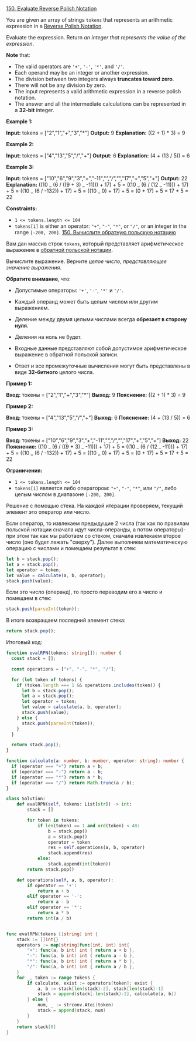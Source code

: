 [150. Evaluate Reverse Polish Notation](https://leetcode.com/problems/evaluate-reverse-polish-notation/)

You are given an array of strings `tokens` that represents an arithmetic expression in a [Reverse Polish Notation](http://en.wikipedia.org/wiki/Reverse_Polish_notation).

Evaluate the expression. Return *an integer that represents the value of the expression*.

**Note** that:

- The valid operators are `'+'`, `'-'`, `'*'`, and `'/'`.
- Each operand may be an integer or another expression.
- The division between two integers always **truncates toward zero**.
- There will not be any division by zero.
- The input represents a valid arithmetic expression in a reverse polish notation.
- The answer and all the intermediate calculations can be represented in a **32-bit** integer.

**Example 1:**

**Input:** tokens = ["2","1","+","3","*"]
**Output:** 9
**Explanation:** ((2 + 1) \* 3) = 9

**Example 2:**

**Input:** tokens = ["4","13","5","/","+"]
**Output:** 6
**Explanation:** (4 + (13 / 5)) = 6

**Example 3:**

**Input:** tokens = ["10","6","9","3","+","-11","*","/","*","17","+","5","+"]
**Output:** 22
**Explanation:** ((10 _ (6 / ((9 + 3) _ -11))) + 17) + 5
= ((10 _ (6 / (12 _ -11))) + 17) + 5
= ((10 _ (6 / -132)) + 17) + 5
= ((10 _ 0) + 17) + 5
= (0 + 17) + 5
= 17 + 5
= 22

**Constraints:**

- `1 <= tokens.length <= 104`
- `tokens[i]` is either an operator: `"+"`, `"-"`, `"*"`, or `"/"`, or an integer in the range `[-200, 200]`.
  [150. Вычислите обратную польскую нотацию](https://leetcode.com/problems/evaluate-reverse-polish-notation/)

Вам дан массив строк `tokens`, который представляет арифметическое выражение в [обратной польской нотации](http://en.wikipedia.org/wiki/Reverse_Polish_notation).

Вычислите выражение. Верните _целое число, представляющее значение выражения_.

**Обратите внимание**, что:

- Допустимые операторы: `'+'`, `'-'`, `'*'` и `'/'`.
- Каждый операнд может быть целым числом или другим выражением.
- Деление между двумя целыми числами всегда **обрезает в сторону нуля**.
- Деления на ноль не будет.

- Входные данные представляют собой допустимое арифметическое выражение в обратной польской записи.
- Ответ и все промежуточные вычисления могут быть представлены в виде **32-битного** целого числа.

**Пример 1:**

**Вход:** токены = ["2","1","+","3","*"]
**Выход:** 9
**Пояснение:** ((2 + 1) \* 3) = 9

**Пример 2:**

**Вход:** токены = ["4","13","5","/","+"]
**Выход:** 6
**Пояснение:** (4 + (13 / 5)) = 6

**Пример 3:**

**Вход:** токены = ["10","6","9","3","+","-11","*","/","*","17","+","5","+"]
**Выход:** 22
**Пояснение:** ((10 _ (6 / ((9 + 3) _ -11))) + 17) + 5
= ((10 _ (6 / (12 _ -11))) + 17) + 5
= ((10 _ (6 / -132)) + 17) + 5
= ((10 _ 0) + 17) + 5
= (0 + 17) + 5
= 17 + 5
= 22

**Ограничения:**

- `1 <= tokens.length <= 104`
- `tokens[i]` является либо оператором: `"+"`, `"-"`, `"*"`, или `"/"`, либо целым числом в диапазоне `[-200, 200]`.

Решение с помощью стека. На каждой итерации проверяем, текущий элемент это оператор или число.

Если оператор, то извлекаем предыдущие 2 числа (так как по правилам польской нотации сначала идут числа-операнды, а потом операторы)- при этом так как мы работаем со стеком, сначала извлекаем второе число (оно будет лежать "сверху"). Далее выполняем математическую операцию с числами и помещаем результат в стек:

```typescript
let b = stack.pop();
let a = stack.pop();
let operator = token;
let value = calculate(a, b, operator);
stack.push(value);
```

Если это число (операнд), то просто переводим его в число и помещаем в стек:

```typescript
stack.push(parseInt(token));
```

В итоге возвращаем последний элемент стека:

```typescript
return stack.pop();
```

Итоговый код:

```typescript
function evalRPN(tokens: string[]): number {
  const stack = [];

  const operations = ["+", "-", "*", "/"];

  for (let token of tokens) {
    if (token.length === 1 && operations.includes(token)) {
      let b = stack.pop();
      let a = stack.pop();
      let operator = token;
      let value = calculate(a, b, operator);
      stack.push(value);
    } else {
      stack.push(parseInt(token));
    }
  }

  return stack.pop();
}

function calculate(a: number, b: number, operator: string): number {
  if (operator === "+") return a + b;
  if (operator === "-") return a - b;
  if (operator === "*") return a * b;
  if (operator === "/") return Math.trunc(a / b);
}
```

```py
class Solution:
    def evalRPN(self, tokens: List[str]) -> int:
        stack = []

        for token in tokens:
            if len(token) == 1 and ord(token) < 48:
                b = stack.pop()
                a = stack.pop()
                operator = token
                res = self.operations(a, b, operator)
                stack.append(res)
            else:
                stack.append(int(token))
        return stack.pop()

    def operations(self, a, b, operator):
        if operator == '+':
            return a + b
        elif operator == '-':
            return a - b
        elif operator == '*':
            return a * b
        return int(a / b)

```

```go

func evalRPN(tokens []string) int {
	stack := []int{}
	operators := map[string]func(int, int) int{
		"+": func(a, b int) int { return a + b },
		"-": func(a, b int) int { return a - b },
		"*": func(a, b int) int { return a * b },
		"/": func(a, b int) int { return a / b },
	}
	for _, token := range tokens {
		if calculate, exist := operators[token]; exist {
			a, b := stack[len(stack)-2], stack[len(stack)-1]
			stack = append(stack[:len(stack)-2], calculate(a, b))
		} else {
			num, _ := strconv.Atoi(token)
			stack = append(stack, num)
		}
	}
	return stack[0]
}

```
